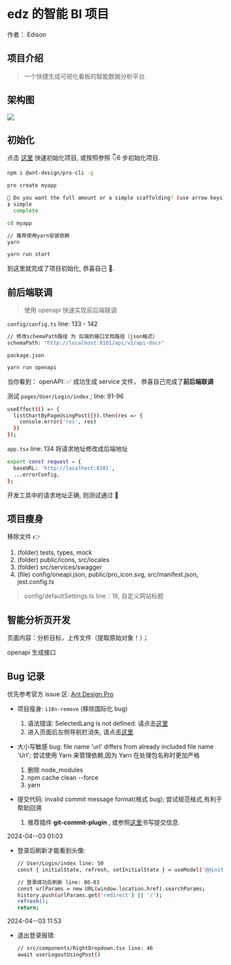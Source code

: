 # edz 的智能 BI 项目

作者： Edison

## 项目介绍

> 一个快捷生成可视化看板的智能数据分析平台.

## 架构图

![](https://raw.githubusercontent.com/Edisonchow119/test-image-hosting/main/BI%E6%9E%B6%E6%9E%84%E5%9B%BE.jpg?token=GHSAT0AAAAAACPNGCNUPHIPLNA3N6NXJ4L2ZQPLT6Q)

## 初始化

点击 [这里](https://pro.ant.design/docs/getting-started) 快速初始化项目, 或按照参照 👇6 步初始化项目.

```bash
npm i @ant-design/pro-cli -g

pro create myapp

🚀 Do you want the full amount or a simple scaffolding? (use arrow keys)
❯ simple
  complete

cd myapp

// 推荐使用yarn安装依赖
yarn

yarn run start
```

到这里就完成了项目初始化, 恭喜自己 🎉.

## 前后端联调

> 使用 openapi 快速实现前后端联调

`config/config.ts` line: 133 - 142

```bash
// 修改schemaPath路径 为 后端的接口文档路径（json格式）
schemaPath: "http://localhost:8101/api/v2/api-docs"
```

`package.json`

```bash
yarn run openapi
```

当你看到： openAPI: ✅ 成功生成 service 文件， 恭喜自己完成了**前后端联调**

测试 `pages/User/Login/index` ; line: 91-96

```bash
useEffect(() => {
  listChartByPageUsingPost({}).then(res => {
    console.error('res', res)
  })
});
```

`app.tsx` line: 134 将请求地址修改成后端地址

```bash
export const request = {
  baseURL: 'http://localhost:8101',
  ...errorConfig,
};
```

开发工具中的请求地址正确, 则测试通过 🎉

## 项目瘦身

移除文件 👉

1. (folder) tests, types, mock
2. (folder) public/icons, src/locales
3. (folder) src/services/swagger
4. (file) config/oneapi.json, public/pro_icon.svg, src/manifest.json, jest.config.ts

> config/defaultSettings.ts line：18, 自定义网站标题

## 智能分析页开发

页面内容：分析目标，上传文件（提取原始对象！）；

openapi 生成接口

## Bug 记录

优先参考官方 issue 区: [Ant Design Pro](https://github.com/ant-design/ant-design-pro/issues)

- 项目瘦身: `i18n-remove` (移除国际化 bug)

  1. 语法错误: SelectedLang is not defined: 请点击[这里](https://github.com/ant-design/ant-design-pro/issues/11034)
  2. 进入页面后左侧导航栏消失, 请点击[这里](https://github.com/ant-design/ant-design-pro/issues/10602)

- 大小写敏感 bug: file name 'url' differs from already included file name 'Url'; 尝试使用 Yarn 来管理依赖,因为 Yarn 在处理包名称时更加严格

  1. 删除 node_modules
  2. npm cache clean --force
  3. yarn

- 提交代码: invalid commit message format(格式 bug); 尝试规范格式,有利于帮助回溯
  1. 推荐插件 **git-commit-plugin** , 或参照[这里](https://github.com/vuejs/core/blob/main/.github/commit-convention.md)书写提交信息.

2024-04--03 01:03

- 登录后刷新才能看到头像:

  ```bash
  // User/Login/index line: 50
  const { initialState, refresh, setInitialState } = useModel('@@initialState');

  // 登录成功后刷新 line: 80-83
  const urlParams = new URL(window.location.href).searchParams;
  history.push(urlParams.get('redirect') || '/');
  refresh();
  return;
  ```

2024-04--03 11:53

- 退出登录报错:

  ```bash
  // src/components/RightDropdown.tsx line: 46
  await userLogoutUsingPost()
  ```

